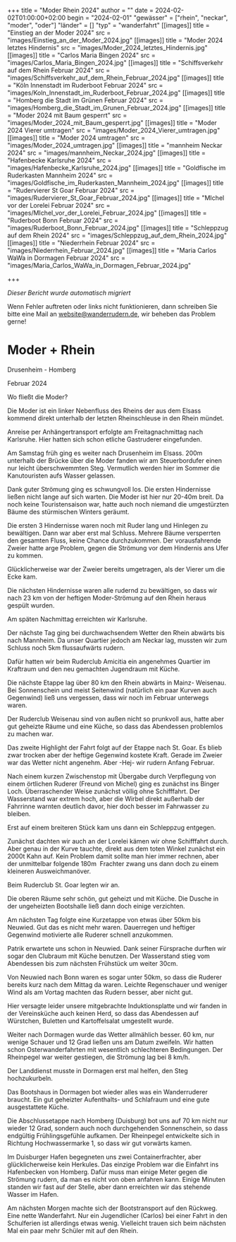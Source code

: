 +++
title = "Moder Rhein 2024"
author = ""
date = 2024-02-02T01:00:00+02:00
begin = "2024-02-01"
"gewässer" = ["rhein", "neckar", "moder", "oder"]
"länder" = []
"typ" = "wanderfahrt"
[[images]]
title = "Einstieg an der Moder 2024"
src = "images/Einstieg_an_der_Moder_2024.jpg"
[[images]]
title = "Moder 2024 letztes Hindernis"
src = "images/Moder_2024_letztes_Hindernis.jpg"
[[images]]
title = "Carlos Maria Bingen 2024"
src = "images/Carlos_Maria_Bingen_2024.jpg"
[[images]]
title = "Schiffsverkehr auf dem Rhein Februar 2024"
src = "images/Schiffsverkehr_auf_dem_Rhein_Februar_2024.jpg"
[[images]]
title = "Köln Innenstadt im Ruderboot Februar 2024"
src = "images/Koln_Innenstadt_im_Ruderboot_Februar_2024.jpg"
[[images]]
title = "Homberg die Stadt im Grünen Februar 2024"
src = "images/Homberg_die_Stadt_im_Grunen_Februar_2024.jpg"
[[images]]
title = "Moder 2024 mit Baum gesperrt"
src = "images/Moder_2024_mit_Baum_gesperrt.jpg"
[[images]]
title = "Moder 2024 Vierer umtragen"
src = "images/Moder_2024_Vierer_umtragen.jpg"
[[images]]
title = "Moder 2024 umtragen"
src = "images/Moder_2024_umtragen.jpg"
[[images]]
title = "mannheim Neckar 2024"
src = "images/mannheim_Neckar_2024.jpg"
[[images]]
title = "Hafenbecke Karlsruhe 2024"
src = "images/Hafenbecke_Karlsruhe_2024.jpg"
[[images]]
title = "Goldfische im Ruderkasten Mannheim 2024"
src = "images/Goldfische_im_Ruderkasten_Mannheim_2024.jpg"
[[images]]
title = "Rudervierer St Goar Februar 2024"
src = "images/Rudervierer_St_Goar_Februar_2024.jpg"
[[images]]
title = "MIchel vor der Lorelei Februar 2024"
src = "images/MIchel_vor_der_Lorelei_Februar_2024.jpg"
[[images]]
title = "Ruderboot Bonn Februar 2024"
src = "images/Ruderboot_Bonn_Februar_2024.jpg"
[[images]]
title = "Schleppzug auf dem Rhein 2024"
src = "images/Schleppzug_auf_dem_Rhein_2024.jpg"
[[images]]
title = "Niederrhein Februar 2024"
src = "images/Niederrhein_Februar_2024.jpg"
[[images]]
title = "Maria Carlos WaWa in Dormagen Februar 2024"
src = "images/Maria_Carlos_WaWa_in_Dormagen_Februar_2024.jpg"

+++


*Dieser Bericht wurde automatisch migriert*

Wenn Fehler auftreten oder links nicht funktionieren, dann schreiben Sie bitte eine Mail an website@wanderrudern.de, wir beheben das Problem gerne!



# Moder + Rhein


Drusenheim - Homberg

Februar 2024

Wo fließt die Moder?

Die Moder ist ein linker Nebenfluss des Rheins der aus dem Elsass kommend direkt unterhalb der letzten Rheinschleuse in den Rhein mündet.

Anreise per Anhängertransport erfolgte am Freitagnachmittag nach Karlsruhe. Hier hatten sich schon etliche Gastruderer eingefunden.

Am Samstag früh ging es weiter nach Drusenheim im Elsass. 200m unterhalb der Brücke über die Moder fanden wir am Steuerbordufer einen nur leicht überschwemmten Steg. Vermutlich werden hier im Sommer die Kanutouristen aufs Wasser gelassen.

Dank guter Strömung ging es schwungvoll los. Die ersten Hindernisse ließen nicht lange auf sich warten. Die Moder ist hier nur 20-40m breit. Da noch keine Touristensaison war, hatte auch noch niemand die umgestürzten Bäume des stürmischen Winters geräumt.

Die ersten 3 Hindernisse waren noch mit Ruder lang und Hinlegen zu bewältigen. Dann war aber erst mal Schluss. Mehrere Bäume versperrten den gesamten Fluss, keine Chance durchzukommen. Der vorausfahrende Zweier hatte arge Problem, gegen die Strömung vor dem Hindernis ans Ufer zu kommen.

Glücklicherweise war der Zweier bereits umgetragen, als der Vierer um die Ecke kam.

Die nächsten Hindernisse waren alle rudernd zu bewältigen, so dass wir nach 23 km von der heftigen Moder-Strömung auf den Rhein heraus gespült wurden.

Am späten Nachmittag erreichten wir Karlsruhe.

Der nächste Tag ging bei durchwachsendem Wetter den Rhein abwärts bis nach Mannheim. Da unser Quartier jedoch am Neckar lag, mussten wir zum Schluss noch 5km flussaufwärts rudern.

Dafür hatten wir beim Ruderclub Amicitia ein angenehmes Quartier im Kraftraum und den neu gemachten Jugendraum mit Küche.

Die nächste Etappe lag über 80 km den Rhein abwärts in Mainz- Weisenau. Bei Sonnenschein und meist Seitenwind (natürlich ein paar Kurven auch Gegenwind) ließ uns vergessen, dass wir noch im Februar unterwegs waren.

Der Ruderclub Weisenau sind von außen nicht so prunkvoll aus, hatte aber gut geheizte Räume und eine Küche, so dass das Abendessen problemlos zu machen war.

Das zweite Highlight der Fahrt folgt auf der Etappe nach St. Goar. Es blieb zwar trocken aber der heftige Gegenwind kostete Kraft. Gerade im Zweier war das Wetter nicht angenehm. Aber -Hej- wir rudern Anfang Februar.

Nach einem kurzen Zwischenstop mit Übergabe durch Verpflegung von einem örtlichen Ruderer (Freund von Michel) ging es zunächst ins Binger Loch. Überraschender Weise zunächst völlig ohne Schifffahrt. Der Wasserstand war extrem hoch, aber die Wirbel direkt außerhalb der Fahrrinne warnten deutlich davor, hier doch besser im Fahrwasser zu bleiben.

Erst auf einem breiteren Stück kam uns dann ein Schleppzug entgegen.

Zunächst dachten wir auch an der Lorelei kämen wir ohne Schifffahrt durch. Aber genau in der Kurve tauchte, direkt aus dem toten Winkel zunächst ein 2000t Kahn auf. Kein Problem damit sollte man hier immer rechnen, aber der unmittelbar folgende 180m  Frachter zwang uns dann doch zu einem kleineren Ausweichmanöver.

Beim Ruderclub St. Goar legten wir an.

Die oberen Räume sehr schön, gut geheizt und mit Küche. Die Dusche in der ungeheizten Bootshalle ließ dann doch einige verzichten.

Am nächsten Tag folgte eine Kurzetappe von etwas über 50km bis Neuwied. Gut das es nicht mehr waren. Dauerregen und heftiger Gegenwind motivierte alle Ruderer schnell anzukommen.

Patrik erwartete uns schon in Neuwied. Dank seiner Fürsprache durften wir sogar den Clubraum mit Küche benutzen. Der Wasserstand stieg vom Abendessen bis zum nächsten Frühstück um weiter 30cm.

Von Neuwied nach Bonn waren es sogar unter 50km, so dass die Ruderer bereits kurz nach dem Mittag da waren. Leichte Regenschauer und weniger Wind als am Vortag machten das Rudern besser, aber nicht gut.

Hier versagte leider unsere mitgebrachte Induktionsplatte und wir fanden in der Vereinsküche auch keinen Herd, so dass das Abendessen auf Würstchen, Buletten und Kartoffelsalat umgestellt wurde.

Weiter nach Dormagen wurde das Wetter allmählich besser. 60 km, nur wenige Schauer und 12 Grad ließen uns am Datum zweifeln. Wir hatten schon Osterwanderfahrten mit wesentlich schlechteren Bedingungen. Der Rheinpegel war weiter gestiegen, die Strömung lag bei 8 km/h.

Der Landdienst musste in Dormagen erst mal helfen, den Steg hochzukurbeln.

Das Bootshaus in Dormagen bot wieder alles was ein Wanderruderer braucht. Ein gut geheizter Aufenthalts- und Schlafraum und eine gute ausgestattete Küche.

Die Abschlussetappe nach Homberg (Duisburg) bot uns auf 70 km nicht nur wieder 12 Grad, sondern auch noch durchgehenden Sonnenschein, so dass endgültig Frühlingsgefühle aufkamen. Der Rheinpegel entwickelte sich in Richtung Hochwassermarke 1, so dass wir gut vorwärts kamen.

Im Duisburger Hafen begegneten uns zwei Containerfrachter, aber glücklicherweise kein Herkules. Das einzige Problem war die Einfahrt ins Hafenbecken von Homberg. Dafür muss man einige Meter gegen die Strömung rudern, da man es nicht von oben anfahren kann. Einige Minuten standen wir fast auf der Stelle, aber dann erreichten wir das stehende Wasser im Hafen.

Am nächsten Morgen machte sich der Bootstransport auf den Rückweg. Eine nette Wanderfahrt. Nur ein Jugendlicher (Carlos) bei einer Fahrt in den Schulferien ist allerdings etwas wenig. Vielleicht trauen sich beim nächsten Mal ein paar mehr Schüler mit auf den Rhein.